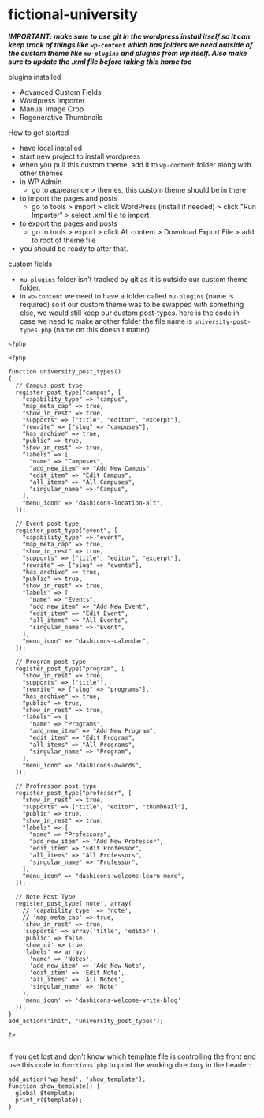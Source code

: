 # fictional-university

**_IMPORTANT: make sure to use git in the wordpress install itself so it can keep track of things like `wp-content` which has folders we need outside of the custom theme like `mu-plugins` and plugins from wp itself. Also make sure to update the .xml file before taking this home too_**

plugins installed

- Advanced Custom Fields
- Wordpress Importer
- Manual Image Crop
- Regenerative Thumbnails

How to get started

- have local installed
- start new project to install wordpress
- when you pull this custom theme, add it to `wp-content` folder along with other themes
- in WP Admin
  - go to appearance > themes, this custom theme should be in there
- to import the pages and posts
  - go to tools > import > click WordPress (install if needed) > click "Run Importer" > select .xml file to import
- to export the pages and posts
  - go to tools > export > click All content > Download Export File > add to root of theme file
- you should be ready to after that.

custom fields

- `mu-plugins` folder isn't tracked by git as it is outside our custom theme folder.
- in `wp-content` we need to have a folder called `mu-plugins` (name is required) so if our custom theme was to be swapped with something else, we would still keep our custom post-types. here is the code in case we need to make another folder the file name is `university-post-types.php` (name on this doesn't matter)

```
<?php

<?php

function university_post_types()
{
  // Campus post type
  register_post_type("campus", [
    "capability_type" => "campus",
    "map_meta_cap" => true,
    "show_in_rest" => true,
    "supports" => ["title", "editor", "excerpt"],
    "rewrite" => ["slug" => "campuses"],
    "has_archive" => true,
    "public" => true,
    "show_in_rest" => true,
    "labels" => [
      "name" => "Campuses",
      "add_new_item" => "Add New Campus",
      "edit_item" => "Edit Campus",
      "all_items" => "All Campuses",
      "singular_name" => "Campus",
    ],
    "menu_icon" => "dashicons-location-alt",
  ]);

  // Event post type
  register_post_type("event", [
    "capability_type" => "event",
    "map_meta_cap" => true,
    "show_in_rest" => true,
    "supports" => ["title", "editor", "excerpt"],
    "rewrite" => ["slug" => "events"],
    "has_archive" => true,
    "public" => true,
    "show_in_rest" => true,
    "labels" => [
      "name" => "Events",
      "add_new_item" => "Add New Event",
      "edit_item" => "Edit Event",
      "all_items" => "All Events",
      "singular_name" => "Event",
    ],
    "menu_icon" => "dashicons-calendar",
  ]);

  // Program post type
  register_post_type("program", [
    "show_in_rest" => true,
    "supports" => ["title"],
    "rewrite" => ["slug" => "programs"],
    "has_archive" => true,
    "public" => true,
    "show_in_rest" => true,
    "labels" => [
      "name" => "Programs",
      "add_new_item" => "Add New Program",
      "edit_item" => "Edit Program",
      "all_items" => "All Programs",
      "singular_name" => "Program",
    ],
    "menu_icon" => "dashicons-awards",
  ]);

  // Profressor post type
  register_post_type("professor", [
    "show_in_rest" => true,
    "supports" => ["title", "editor", "thumbnail"],
    "public" => true,
    "show_in_rest" => true,
    "labels" => [
      "name" => "Professors",
      "add_new_item" => "Add New Professor",
      "edit_item" => "Edit Professor",
      "all_items" => "All Professors",
      "singular_name" => "Professor",
    ],
    "menu_icon" => "dashicons-welcome-learn-more",
  ]);
  
  // Note Post Type
  register_post_type('note', array(
    // 'capability_type' => 'note',
    // 'map_meta_cap' => true,
    'show_in_rest' => true,
    'supports' => array('title', 'editor'),
    'public' => false,
    'show_ui' => true,
    'labels' => array(
      'name' => 'Notes',
      'add_new_item' => 'Add New Note',
      'edit_item' => 'Edit Note',
      'all_items' => 'All Notes',
      'singular_name' => 'Note'
    ),
    'menu_icon' => 'dashicons-welcome-write-blog'
  ));
}
add_action("init", "university_post_types");

?>


```

If you get lost and don't know which template file is controlling the front end use this code in `functions.php` to print the working directory in the header:

```
add_action('wp_head', 'show_template');
function show_template() {
  global $template;
  print_r($template);
}
```
